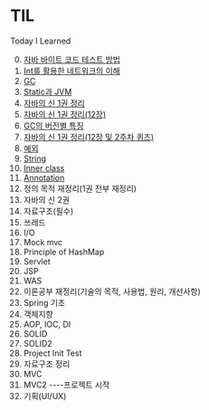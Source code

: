 # TIL
Today I Learned

0. [자바 바이트 코드 테스트 방법](https://github.com/chyn00/TIL/blob/main/Java/0.자바%20바이트%20코드%20테스트%20방법.md)
1. [Int를 활용한 네트워크의 이해](https://github.com/chyn00/TIL/blob/main/Java/1.Int를%20활용한%20네트워크의%20이해.md)
2. [GC](https://github.com/chyn00/TIL/blob/main/Java/2.GC.md)
3. [Static과 JVM](https://github.com/chyn00/TIL/blob/main/Java/3.Static과%20JVM.md)
4. [자바의 신 1권 정리](https://github.com/chyn00/TIL/blob/main/Java/4.자바의%20신%201권%20정리(11장까지).md)
5. [자바의 신 1권 정리(12장)](https://github.com/chyn00/TIL/blob/main/Java/5.자바의%20신%201권%20정리(12장).md)
6. [GC의 버전별 특징](https://github.com/chyn00/TIL/blob/main/Java/6.GC의%20버전별%20특징.md)
7. [자바의 신 1권 정리(12장 및 2주차 퀴즈)](https://github.com/chyn00/TIL/blob/main/Java/7.자바의%20신%201권%20정리(12장%20및%202주차%20퀴즈).md)
8. [예외](https://github.com/chyn00/TIL/blob/main/Java/8.예외.md)
9. [String](https://github.com/chyn00/TIL/blob/main/Java/9.String.md)
10. [Inner class](https://github.com/chyn00/TIL/blob/main/Java/10.Inner%20class.md)
11. [Annotation](https://github.com/chyn00/TIL/blob/main/Java/11.Annotation.md)
12. 정의 목적 재정리(1권 전부 재정리)
13. 자바의 신 2권
14. 자료구조(필수)
15. 쓰레드
16. I/O
17. Mock mvc
18. Principle of HashMap
19. Servlet
20. JSP
21. WAS
22. 이론공부 재정리(기술의 목적, 사용법, 원리, 개선사항)
23. Spring 기초
24. 객체지향
25. AOP, IOC, DI
26. SOLID
27. SOLID2
28. Project Init Test
29. 자료구조 정리
30. MVC
31. MVC2
----프로젝트 시작
32. 기획(UI/UX)
